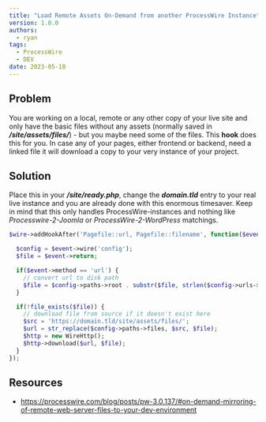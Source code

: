 ```yaml
---
title: "Load Remote Assets On-Demand from another ProcessWire Instance"
version: 1.0.0
authors:
  - ryan
tags:
  - ProcessWire
  - DEV
date: 2023-05-18
---
```


## Problem

You are working on a local, remote or any other copy of your live site and only have the basic files without any assets (normally saved in **_/site/assets/files/_**) - but you maybe need some of the files. This **hook** does this for you. In case any of your pages, either frontend or backend, need a linked file it will download a copy to your very instance of your project.

## Solution

Place this in your **_/site/ready.php_**, change the **_domain.tld_** entry to your real live instance and you are already done with this enormous timesaver. Keep in mind that this only handles ProcessWire-instances and nothing like _Processwire-2-Joomla_ or _ProcessWire-2-WordPress_ matchings.

```php
$wire->addHookAfter('Pagefile::url, Pagefile::filename', function($event) {

  $config = $event->wire('config');
  $file = $event->return;

  if($event->method == 'url') {
    // convert url to disk path
    $file = $config->paths->root . substr($file, strlen($config->urls->root));
  }

  if(!file_exists($file)) {
    // download file from source if it doesn't exist here
    $src = 'https://domain.tld/site/assets/files/';
    $url = str_replace($config->paths->files, $src, $file);
    $http = new WireHttp();
    $http->download($url, $file);
  }
});
```

## Resources

- https://processwire.com/blog/posts/pw-3.0.137/#on-demand-mirroring-of-remote-web-server-files-to-your-dev-environment
